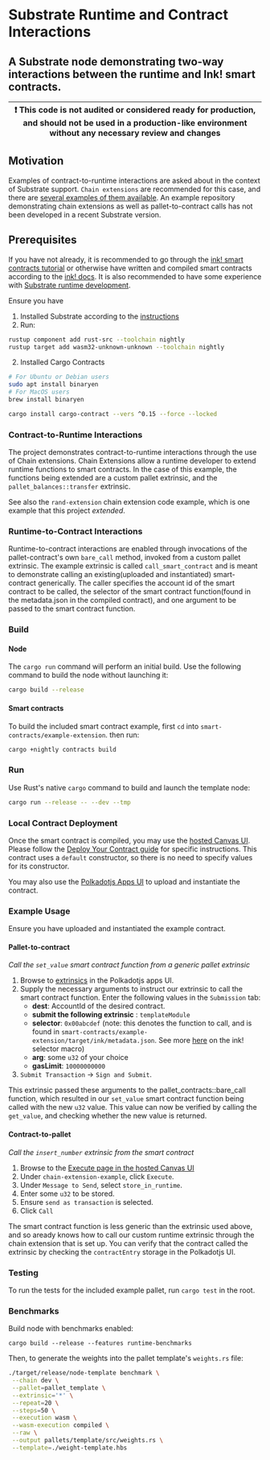 # Substrate Runtime and Contract Interactions

## A Substrate node demonstrating two-way interactions between the runtime and Ink! smart contracts.

| :exclamation: This code is not audited or considered ready for production, and should not be used in a production-like environment without any necessary review and changes |
| --------------------------------------------------------------------------------------------------------------------------------------------------------------------------- |

## Motivation

Examples of contract-to-runtime interactions are asked about in the context of Substrate support. `Chain extensions` are recommended for this case, and there are [several examples of them available](https://paritytech.github.io/ink-docs/macros-attributes/chain-extension). An example repository demonstrating chain extensions as well as pallet-to-contract calls has not been developed in a recent Substrate version.

## Prerequisites

If you have not already, it is recommended to go through the [ink! smart contracts tutorial](https://docs.substrate.io/tutorials/v3/ink-workshop/pt1/) or otherwise have written and compiled smart contracts according to the [ink! docs](https://paritytech.github.io/ink-docs/). It is also recommended to have some experience with [Substrate runtime development](https://docs.substrate.io/v3/getting-started/overview/).

Ensure you have

1. Installed Substrate according to the [instructions](https://docs.substrate.io/v3/getting-started/installation/)
2. Run:

```sh
rustup component add rust-src --toolchain nightly
rustup target add wasm32-unknown-unknown --toolchain nightly
```

2. Installed Cargo Contracts

```sh
# For Ubuntu or Debian users
sudo apt install binaryen
# For MacOS users
brew install binaryen

cargo install cargo-contract --vers ^0.15 --force --locked
```

### Contract-to-Runtime Interactions

The project demonstrates contract-to-runtime interactions through the use of Chain extensions. Chain Extensions allow a runtime developer to extend runtime functions to smart contracts. In the case of this example, the functions being extended are a custom pallet extrinsic, and the `pallet_balances::transfer` extrinsic.

See also the `rand-extension` chain extension code example, which is one example that this project _extended_.

### Runtime-to-Contract Interactions

Runtime-to-contract interactions are enabled through invocations of the pallet-contract's own `bare_call` method, invoked from a custom pallet extrinsic. The example extrinsic is called `call_smart_contract` and is meant to demonstrate calling an existing(uploaded and instantiated) smart-contract generically. The caller specifies the account id of the smart contract to be called, the selector of the smart contract function(found in the metadata.json in the compiled contract), and one argument to be passed to the smart contract function.

### Build

#### Node

The `cargo run` command will perform an initial build. Use the following command to build the node
without launching it:

```sh
cargo build --release
```

#### Smart contracts

To build the included smart contract example, first `cd` into `smart-contracts/example-extension`. then run:

```sh
cargo +nightly contracts build
```

### Run

Use Rust's native `cargo` command to build and launch the template node:

```sh
cargo run --release -- --dev --tmp
```

### Local Contract Deployment

Once the smart contract is compiled, you may use the [hosted Canvas UI](https://paritytech.github.io/canvas-ui/#/). Please follow the [Deploy Your Contract guide](https://paritytech.github.io/ink-docs/getting-started/deploy-your-contract/) for specific instructions. This contract uses a `default` constructor, so there is no need to specify values for its constructor.

You may also use the [Polkadotjs Apps UI](https://polkadot.js.org/apps/#/contracts) to upload and instantiate the contract.

### Example Usage

Ensure you have uploaded and instantiated the example contract.

#### **Pallet-to-contract**

_Call the `set_value` smart contract function from a generic pallet extrinsic_

1. Browse to [extrinsics](https://polkadot.js.org/apps/#/extrinsics) in the Polkadotjs apps UI.
2. Supply the necessary arguments to instruct our extrinsic to call the smart contract function.
   Enter the following values in the `Submission` tab:
   - **dest**: AccountId of the desired contract.
   - **submit the following extrinsic** : `templateModule`
   - **selector**: `0x00abcdef` (note: this denotes the function to call, and is found in `smart-contracts/example-extension/target/ink/metadata.json`. See more [here](https://paritytech.github.io/ink-docs/macros-attributes/selector) on the ink! selector macro)
   - **arg**: some `u32` of your choice
   - **gasLimit**: `10000000000`
3. `Submit Transaction` -> `Sign and Submit`.

This extrinsic passed these arguments to the pallet_contracts::bare_call function, which resulted in our `set_value` smart contract function being called with the new `u32` value. This value can now be verified by calling the `get_value`, and checking whether the new value is returned.

#### **Contract-to-pallet**

_Call the `insert_number` extrinsic from the smart contract_

1. Browse to the [Execute page in the hosted Canvas UI](https://paritytech.github.io/canvas-ui/#/execute)
2. Under `chain-extension-example`, click `Execute`.
3. Under `Message to Send`, select `store_in_runtime`.
4. Enter some `u32` to be stored.
5. Ensure `send as transaction` is selected.
6. Click `Call`

The smart contract function is less generic than the extrinsic used above, and so aready knows how to call our custom runtime extrinsic through the chain extension that is set up. You can verify that the contract called the extrinsic by checking the `contractEntry` storage in the Polkadotjs UI.

### Testing

To run the tests for the included example pallet, run `cargo test` in the root.

### Benchmarks

Build node with benchmarks enabled:

`cargo build --release --features runtime-benchmarks`

Then, to generate the weights into the pallet template's `weights.rs` file:

```sh
./target/release/node-template benchmark \
 --chain dev \
 --pallet=pallet_template \
 --extrinsic='*' \
 --repeat=20 \
 --steps=50 \
 --execution wasm \
 --wasm-execution compiled \
 --raw \
 --output pallets/template/src/weights.rs \
 --template=./weight-template.hbs
```
